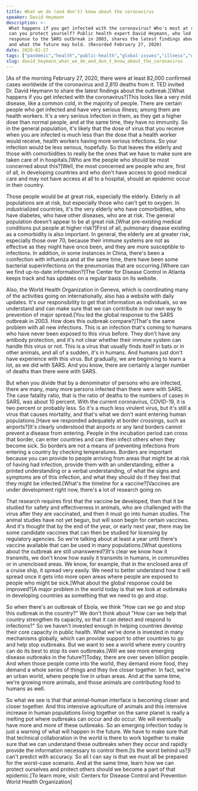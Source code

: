 ```yaml
---
title: What we do (and don't) know about the coronavirus
speaker: David Heymann
description: >-
 What happens if you get infected with the coronavirus? Who's most at risk? How
 can you protect yourself? Public health expert David Heymann, who led the global
 response to the SARS outbreak in 2003, shares the latest findings about COVID-19
 and what the future may hold. (Recorded February 27, 2020)
date: 2020-02-27
tags: ["pandemic","health","public-health","global-issues","illness","disease","vaccines","virus","coronavirus"]
slug: david_heymann_what_we_do_and_don_t_know_about_the_coronavirus
---
```


[As of the morning February 27, 2020, there were at least 82,000 confirmed cases worldwide
of the coronavirus and 2,810 deaths from it. TED invited Dr. David Heymann to share the
latest findings about the outbreak.][What happens if you get infected with the
coronavirus?]This looks like a very mild disease, like a common cold, in the majority of
people. There are certain people who get infected and have very serious illness; among
them are health workers. It's a very serious infection in them, as they get a higher dose
than normal people, and at the same time, they have no immunity. So in the general
population, it's likely that the dose of virus that you receive when you are infected is
much less than the dose that a health worker would receive, health workers having more
serious infections. So your infection would be less serious, hopefully. So that leaves the
elderly and those with comorbidities to really be the ones that we have to make sure are
taken care of in hospitals.[Who are the people who should be most concerned about
this?]Well, the most concerned are people who are, first of all, in developing countries
and who don't have access to good medical care and may not have access at all to a
hospital, should an epidemic occur in their country.

Those people would be at great risk, especially the elderly. Elderly in all populations
are at risk, but especially those who can't get to oxygen. In industrialized countries,
it's the very elderly who have comorbidities, who have diabetes, who have other diseases,
who are at risk. The general population doesn't appear to be at great risk.[What
pre-existing medical conditions put people at higher risk?]First of all, pulmonary disease
existing as a comorbidity is also important. In general, the elderly are at greater risk,
especially those over 70, because their immune systems are not as effective as they might
have once been, and they are more susceptible to infections. In addition, in some
instances in China, there's been a coinfection with influenza and at the same time, there
have been some bacterial superinfections on the pneumonias that are occurring.[Where can
we find up-to-date information?]The Center for Disease Control in Atlanta keeps track and
has updates on a regular basis on its website.

Also, the World Health Organization in Geneva, which is coordinating many of the
activities going on internationally, also has a website with daily updates. It's our
responsibility to get that information as individuals, so we understand and can make sure
that we can contribute in our own way to prevention of major spread.[You led the global
response to the SARS outbreak in 2003. How does this outbreak compare?]That's the same
problem with all new infections. This is an infection that's coming to humans who have
never been exposed to this virus before. They don't have any antibody protection, and it's
not clear whether their immune system can handle this virus or not. This is a virus that
usually finds itself in bats or in other animals, and all of a sudden, it's in humans. And
humans just don't have experience with this virus. But gradually, we are beginning to
learn a lot, as we did with SARS. And you know, there are certainly a larger number of
deaths than there were with SARS.

But when you divide that by a denominator of persons who are infected, there are many,
many more persons infected than there were with SARS. The case fatality ratio, that is the
ratio of deaths to the numbers of cases in SARS, was about 10 percent. With the current
coronavirus, COVID-19, it is two percent or probably less. So it's a much less virulent
virus, but it's still a virus that causes mortality, and that's what we don't want
entering human populations.[Have we responded adequately at border crossings, such as
airports?]It's clearly understood that airports or any land borders cannot prevent a
disease from entering. People in the incubation period can cross that border, can enter
countries and can then infect others when they become sick. So borders are not a means of
preventing infections from entering a country by checking temperatures. Borders are
important because you can provide to people arriving from areas that might be at risk of
having had infection, provide them with an understanding, either a printed understanding
or a verbal understanding, of what the signs and symptoms are of this infection, and what
they should do if they feel that they might be infected.[What's the timeline for a
vaccine?]Vaccines are under development right now, there's a lot of research going
on.

That research requires first that the vaccine be developed, then that it be studied for
safety and effectiveness in animals, who are challenged with the virus after they are
vaccinated, and then it must go into human studies. The animal studies have not yet begun,
but will soon begin for certain vaccines. And it's thought that by the end of the year, or
early next year, there may be some candidate vaccines that can then be studied for
licensing by regulatory agencies. So we're talking about at least a year until there's
vaccine available that can be used in many populations.[What questions about the outbreak
are still unanswered?]It's clear we know how it transmits, we don't know how easily it
transmits in humans, in communities or in unenclosed areas. We know, for example, that in
the enclosed area of a cruise ship, it spread very easily. We need to better understand
how it will spread once it gets into more open areas where people are exposed to people
who might be sick.[What about the global response could be improved?]A major problem in
the world today is that we look at outbreaks in developing countries as something that we
need to go and stop.

So when there's an outbreak of Ebola, we think "How can we go and stop this outbreak in
the country?" We don't think about "How can we help that country strengthen its capacity,
so that it can detect and respond to infections?" So we haven't invested enough in helping
countries develop their core capacity in public health. What we've done is invested in
many mechanisms globally, which can provide support to other countries to go and help stop
outbreaks. But we want to see a world where every country can do its best to stop its own
outbreaks.[Will we see more emerging disease outbreaks in the future?]Today, there are
over seven billion people. And when those people come into the world, they demand more
food, they demand a whole series of things and they live closer together. In fact, we're
an urban world, where people live in urban areas. And at the same time, we're growing more
animals, and those animals are contributing food to humans as well.

So what we see is that that animal-human interface is becoming closer and closer together.
And this intensive agriculture of animals and this intensive increase in human populations
living together on the same planet is really a melting pot where outbreaks can occur and
do occur. We will eventually have more and more of these outbreaks. So an emerging
infection today is just a warning of what will happen in the future. We have to make sure
that that technical collaboration in the world is there to work together to make sure that
we can understand these outbreaks when they occur and rapidly provide the information
necessary to control them.[Is the worst behind us?]I can't predict with accuracy. So all I
can say is that we must all be prepared for the worst-case scenario. And at the same time,
learn how we can protect ourselves and protect others should we become a part of that
epidemic.[To learn more, visit: Centers for Disease Control and Prevention World Health
Organization]

<!--
ad_duration=3.33
comment_count=47
event="Currently"
external_duration=0
external_start_time=0
has_talk_citation=1
intro_duration=11.82
is_subtitle_required="False"
is_talk_featured="True"
language="en"
language_swap="False"
native_language="en"
number_of_related_talks=6
number_of_speakers=1
number_of_subtitled_videos=32
number_of_tags=9
number_of_talk_download_languages=33
number_of_talk_more_resources=0
number_of_talk_recommendations=0
number_of_talks_take_actions=2
post_ad_duration=0.83
published_timestamp="2020-03-03 20:48:02"
recording_date="2020-02-27"
speaker_description="Epidemiologist, professor"
speaker_is_published=1
speaker_name="David Heymann"
talk_more_resources=[]
talk_name="What we do (and don't) know about the coronavirus"
talks_tags=["pandemic","health","public-health","global-issues","illness","disease","vaccines","virus","coronavirus"]
url_photo_speaker="https://pe.tedcdn.com/images/ted/f68df18bba47824667ef4d1158f9ef4e7cb8bf87_254x191.jpg"
url_photo_talk="https://s3.amazonaws.com/talkstar-photos/uploads/6bc05f8d-8c87-44a7-b12f-663ff3c34c6d/DavidHeymann_2020S-embed.jpg"
url_webpage="https://www.ted.com/talks/david_heymann_what_we_do_and_don_t_know_about_the_coronavirus"
video_type_name="TED Stage Talk"
-->